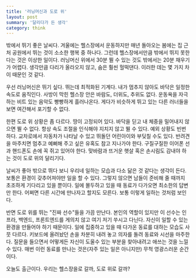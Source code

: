 ```yaml
---
title: '러닝머신과 도로 위'
layout: post
summary: '달리다가 든 생각'
category: think
---
```


밖에서 뛰기 좋은 날씨다. 겨울에는 헬스장에서 운동하지만 매년 돌아오는 봄에는 집 근처 공원에서 뛰는 것이 소소한 행복 중 하나다. 그런데 헬스장에서만큼 밖에서 뛰지 못한다는 것은 이상한 일이다. 러닝머신 위에서 30분 뛸 수 있는 것도 밖에서는 20분 채우기가 어렵다. 생각만큼 다리가 올라오지 않고, 숨은 훨씬 헐떡댄다. 이러한 데는 몇 가지 차이 때문인 것 같다.

우선 러닝머신은 뛰기 싶다. 뛰는데 최적화된 기계다. 내가 멈추지 않아도 바닥은 일정한 속도로 움직인다. 사방이 막힌 헬스장 안은 바람도, 더위도, 추위도 없다. 운동욕을 자극하는 비트 있는 음악도 빵빵하게 흘러나온다. 게다가 비슷하게 뛰고 있는 다른 러너들을 보면 여간해서 포기할 수 없다.

한편 도로 위 상황은 좀 다르다. 땅이 고정되어 있다. 바닥을 딛고 내 체중을 밀어내지 않으면 뛸 수 없다. 항상 속도 조절을 인식해야 지치지 않고 뛸 수 있다. 예외 상황도 빈번하다. 교차로에서 자동차가 나타날 수 있고 뛰돌던 어린아이와 부딪칠 수도 있다. 반려견을 마주치면 멈추고 예뻐해 주고 싶은 유혹도 참고 지나가야 한다. 구질구질한 이어폰 선과 핸드폰도 손에 꼭 쥐고 있어야 한다. 맞바람과 뜨거운 햇살 혹은 손시림도 감내야 하는 것이 도로 위의 달리기다.

날씨가 좋아 밖으로 뛰다 보니 우리네 일하는 모습과 다소 닮은 것 같다는 생각이 든다. 보통은 환경이 갖추어져야만 일을 할 수 있다. 그렇지 않으면 남들이 준비해 줄 때까지 초조하게 기다리고 있을 뿐이다. 일에 몰두하고 있을 때 동료가 다가오면 최소한의 답변만 한다. 어쩌면 다른 시간에 만나자고 할지도 모른다. 보통 이렇게 일하는 것처럼 보인다.

반면 도로 위를 뛰는 "진짜 선수"들을 가끔 만난다. 본인의 역할이 있지만 이 선수는 인프라, 백엔드, 프론트엔드를 게의치 않고 여기 저기 쑤시고 다닌다. 자신이 일할 수 있는 환경을 만들어야 하기 때문이다. 일에 집중하고 있을 때 다가온 동료를 대하는 모습도 사뭇 다르다. 키보드에 올려놨던 손을 차분히 내려 놓고 의자를 돌려 동료와 시선을 마주한다. 질문을 들으면서 어떻게든 자신이 도울수 있는 부분을 찾아내려고 애쓰는 것을 느낄 수 있다. 매번 이런 동료를 만나는 것은(자주 있는 일은 아니지만) 무척 영광스러운 순간이다. 

오늘도 출근이다. 우리는 헬스장을로 갈까, 도로 위로 갈까?
